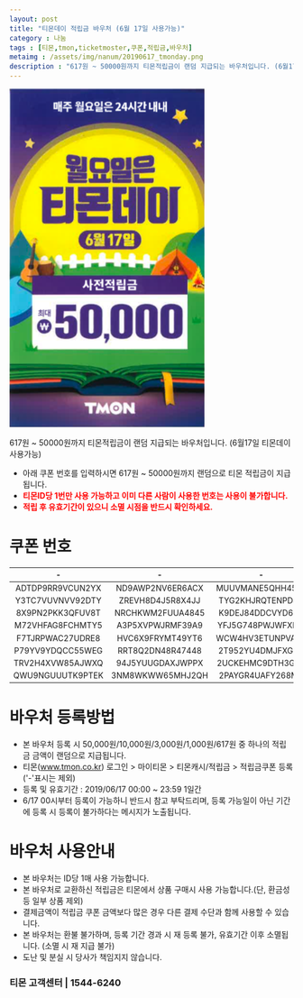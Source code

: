 ```yaml
---
layout: post
title: "티몬데이 적립금 바우처 (6월 17일 사용가능)"
category : 나눔
tags : [티몬,tmon,ticketmoster,쿠폰,적립금,바우처]
metaimg : /assets/img/nanum/20190617_tmonday.png
description : "617원 ~ 50000원까지 티몬적립금이 랜덤 지급되는 바우처입니다. (6월17일 티몬데이 사용가능)"
---
```


![티몬 적립금 바우처 이미지](/assets/img/nanum/20190617_tmonday.png)

617원 ~ 50000원까지 티몬적립금이 랜덤 지급되는 바우처입니다. (6월17일 티몬데이 사용가능)
- 아래 쿠폰 번호를 입력하시면 617원 ~ 50000원까지 랜덤으로 티몬 적립금이 지급됩니다.    
- <b style="color:red">티몬ID당 1번만 사용 가능하고 이미 다른 사람이 사용한 번호는 사용이 불가합니다.</b>    
- <b style="color:red">적립 후 유효기간이 있으니 소멸 시점을 반드시 확인하세요.</b>


# 쿠폰 번호 #
|-|-|-|-|
|:---:|:---:|:---:|:---:|
|ADTDP9RR9VCUN2YX|ND9AWP2NV6ER6ACX|MUUVMANE5QHH45VJ|93M25Q5U65NF939U|
|Y3TC7VUVNVV92DTY|ZREVH8D4J5R8X4JJ|TYG2KHJRQTENPD4Y|92KT3GJJ3FCCU2TH|
|8X9PN2PKK3QFUV8T|NRCHKWM2FUUA4845|K9DEJ84DDCVYD654|64KQ957528JCXEDH|
|M72VHFAG8FCHMTY5|A3P5XVPWJRMF39A9|YFJ5G748PWJWFXM9|T22T64WCCJQJEU9D|
|F7TJRPWAC27UDRE8|HVC6X9FRYMT49YT6|WCW4HV3ETUNPVA63|JQJXUXQVGEKUWXAF|
|P79YV9YDQCC55WEG|RRT8Q2DN48R47448|2T952YU4DMJFXGEQ|PGA529VVEDA8G3CD|
|TRV2H4XVW85AJWXQ|94J5YUUGDAXJWPPX|2UCKEHMC9DTH3GV4|MEKJ48JXF28VJTQM|
|QWU9NGUUUTK9PTEK|3NM8WKWW65MHJ2QH|2PAYGR4UAFY268M8|FDX2WCKVC4J563HG|


# 바우처 등록방법 #
- 본 바우처 등록 시 50,000원/10,000원/3,000원/1,000원/617원 중 하나의 적립금 금액이 랜덤으로 지급됩니다.
- 티몬(www.tmon.co.kr) 로그인 > 마이티몬 > 티몬캐시/적립금 > 적립금쿠폰 등록 ('-'표시는 제외)
- 등록 및 유효기간 : 2019/06/17 00:00 ~ 23:59 1일간    
- 6/17 00시부터 등록이 가능하니 반드시 참고 부탁드리며, 등록 가능일이 아닌 기간에 등록 시 등록이 불가하다는 메시지가 노출됩니다.

# 바우처 사용안내 #
- 본 바우처는 ID당 1매 사용 가능합니다.
- 본 바우처로 교환하신 적립금은 티몬에서 상품 구매시 사용 가능합니다.(단, 환금성 등 일부 상품 제외)
- 결제금액이 적립금 쿠폰 금액보다 많은 경우 다른 결제 수단과 함께 사용할 수 있습니다.
- 본 바우처는 환불 불가하며, 등록 기간 경과 시 재 등록 불가, 유효기간 이후 소멸됩니다. (소멸 시 재 지급 불가)
- 도난 및 분실 시 당사가 책임지지 않습니다.

### 티몬 고객센터 | 1544-6240 ###
